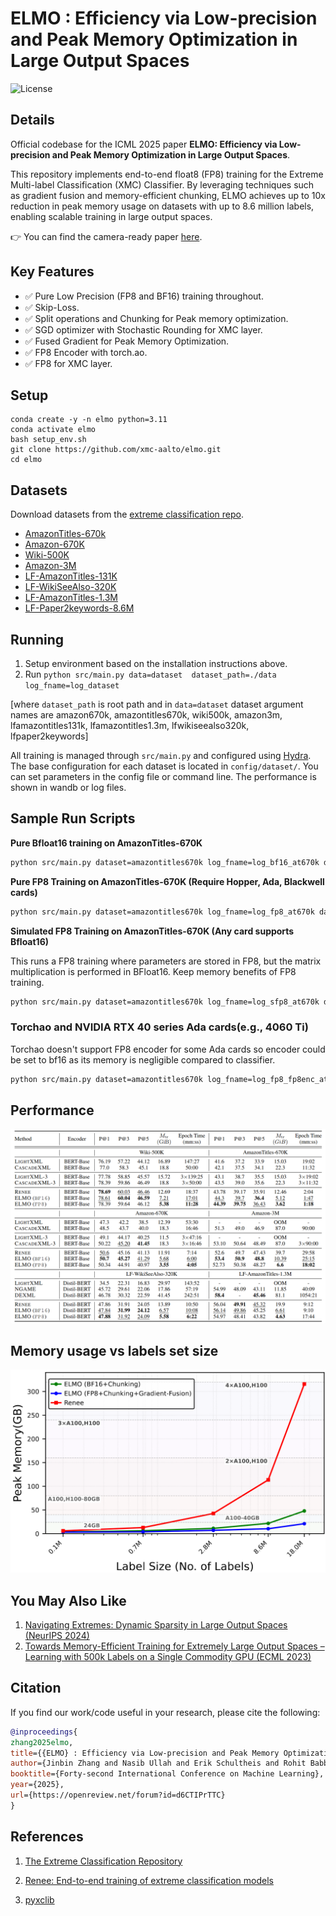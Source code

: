 # ELMO : Efficiency via Low-precision and Peak Memory Optimization in Large Output Spaces
![License](https://img.shields.io/badge/License-MIT-blue.svg)

## Details
Official codebase for the ICML 2025 paper **ELMO: Efficiency via Low-precision and Peak Memory Optimization in Large Output Spaces**. 

This repository implements end-to-end float8 (FP8) training for the Extreme Multi-label Classification (XMC) Classifier. By leveraging techniques such as gradient fusion and memory-efficient chunking, ELMO achieves up to 10x reduction in peak memory usage on datasets with up to 8.6 million labels, enabling scalable training in large output spaces.

👉 You can find the camera-ready paper [here](https://openreview.net/pdf?id=d6CTIPrTTC).


## Key Features
- ✅ Pure Low Precision (FP8 and BF16) training throughout.
- ✅ Skip-Loss.
- ✅ Split operations and Chunking for Peak memory optimization.
- ✅ SGD optimizer with Stochastic Rounding for XMC layer.
- ✅ Fused Gradient for Peak Memory Optimization.
- ✅ FP8 Encoder with torch.ao.
- ✅ FP8 for XMC layer.

## Setup
```
conda create -y -n elmo python=3.11
conda activate elmo
bash setup_env.sh
git clone https://github.com/xmc-aalto/elmo.git
cd elmo

```


## Datasets
Download datasets from the [extreme classification repo](http://manikvarma.org/downloads/XC/XMLRepository.html).
-   [AmazonTitles-670k](https://drive.google.com/file/d/1FPqD8Wns7NXTSYDAcK4ZsqUUGABLyZMn/view)
-   [Amazon-670K](https://drive.google.com/file/d/16FIzX3TnlsqbrwSJJ2gDih69laezfZWR/view)
-   [Wiki-500K](https://drive.google.com/drive/folders/12HiiGWmbLfTEEObs2Y2jiTETZfXDowrn)
-   [Amazon-3M](https://drive.google.com/file/d/1gsabsx8KR2N9jJz16jTcA0QASXsNuKnN/view)
-   [LF-AmazonTitles-131K](https://www.dropbox.com/scl/fo/qbt00gbyt35p2h1yz05on/h?rlkey=3bf8dbq3bgns9dvfau4d9d7sx&dl=0)
-   [LF-WikiSeeAlso-320K](https://drive.google.com/file/d/1QZD4dFVxDpskCI2kGH9IbzgQR1JSZT-N/view)
-   [LF-AmazonTitles-1.3M](https://www.dropbox.com/scl/fo/k4bz3mrz18rtmbjm7xqzl/h?rlkey=0u9h5p5s0cn7wuhpeu20yhvzn&dl=0)
-  [LF-Paper2keywords-8.6M]()



## Running 
1. Setup environment based on the installation instructions above.
2. Run ``python src/main.py data=dataset  dataset_path=./data log_fname=log_dataset ``

[where `dataset_path` is root path and in `data=dataset` dataset argument names are amazon670k, amazontitles670k, wiki500k, amazon3m, lfamazontitles131k, lfamazontitles1.3m, lfwikiseealso320k, lfpaper2keywords]

All training is managed through `src/main.py` and configured using [Hydra]((https://hydra.cc/)). The base configuration for each dataset is located in `config/dataset/`. You can set parameters in the config file or command line. The performance is shown in wandb or log files.


## Sample Run Scripts

**Pure Bfloat16 training on AmazonTitles-670K**

```bash 
python src/main.py dataset=amazontitles670k log_fname=log_bf16_at670k dataset_path=Datasets dataset.model.xmc.implementation=chunked

```

**Pure FP8 Training on AmazonTitles-670K (Require Hopper, Ada, Blackwell cards)**

```bash 
python src/main.py dataset=amazontitles670k log_fname=log_fp8_at670k dataset_path=Datasets dataset.model.xmc.implementation=fp8chunked dataset.training.FP8.use_fp8_encoder=True
```

**Simulated FP8 Training on AmazonTitles-670K (Any card supports Bfloat16)**

This runs a FP8 training where parameters are stored in FP8, but the matrix multiplication is performed in BFloat16. Keep memory benefits of FP8 training.

``` bash
python src/main.py dataset=amazontitles670k log_fname=log_sfp8_at670k dataset_path=Datasets dataset.model.xmc.implementation=fp8chunked dataset.training.FP8.use_fp8_encoder=False dataset.training.xmc.simulated_fp8=True
```



### Torchao and NVIDIA RTX 40 series Ada cards(e.g., 4060 Ti)

Torchao doesn't support FP8 encoder for some Ada cards so encoder could be set to bf16 as its memory is negligible compared to classifier.

```bash 
python src/main.py dataset=amazontitles670k log_fname=log_fp8_fp8enc_at670k dataset_path=Datasets dataset.model.xmc.implementation=fp8chunked dataset.training.FP8.use_fp8_encoder=False
```

## Performance
![Performance of Public Datasets](assets/performance.png)
## Memory usage vs labels set size
![memory for label size](assets/lbl_vs_mem.png)

## You May Also Like

1. [Navigating Extremes: Dynamic Sparsity in Large Output Spaces (NeurIPS 2024)](https://github.com/xmc-aalto/NeurIPS24-dst/tree/main)
2. [Towards Memory-Efficient Training for Extremely Large Output Spaces – Learning with 500k Labels on a Single Commodity GPU (ECML 2023)](https://github.com/xmc-aalto/ecml23-sparse)

## Citation
If you find our work/code useful in your research, please cite the following:
```bibtex
@inproceedings{
zhang2025elmo,
title={{ELMO} : Efficiency via Low-precision and Peak Memory Optimization in Large Output Spaces},
author={Jinbin Zhang and Nasib Ullah and Erik Schultheis and Rohit Babbar},
booktitle={Forty-second International Conference on Machine Learning},
year={2025},
url={https://openreview.net/forum?id=d6CTIPrTTC}
}
```
## References
1. [The Extreme Classification Repository](http://manikvarma.org/downloads/XC/XMLRepository.html)

2. [Renee: End-to-end training of extreme classification models](https://github.com/microsoft/renee/tree/main)

3. [pyxclib](https://github.com/kunaldahiya/pyxclib)




